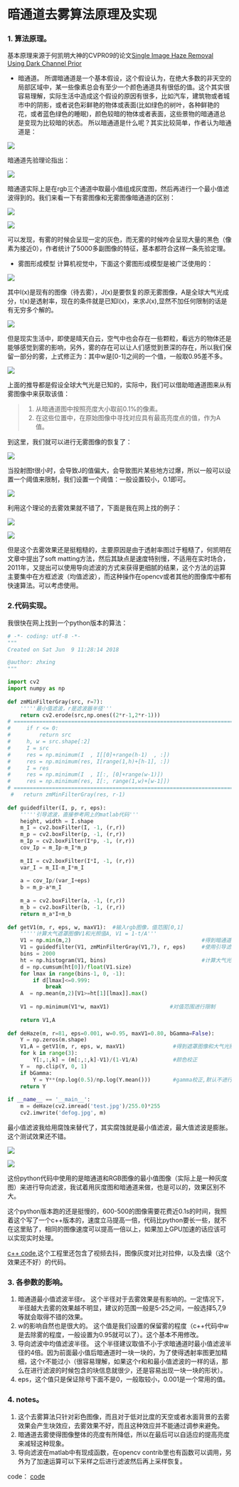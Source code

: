 # 暗通道去雾算法原理及实现
### 1. 算法原理。
基本原理来源于何凯明大神的CVPR09的论文[Single Image Haze Removal Using Dark Channel Prior](http://www.jiansun.org/papers/Dehaze_CVPR2009.pdf)

* 暗通道。
所谓暗通道是一个基本假设，这个假设认为，在绝大多数的非天空的局部区域中，某一些像素总会有至少一个颜色通道具有很低的值。这个其实很容易理解，实际生活中造成这个假设的原因有很多，比如汽车，建筑物或者城市中的阴影，或者说色彩鲜艳的物体或表面(比如绿色的树叶，各种鲜艳的花，或者蓝色绿色的睡眠)，颜色较暗的物体或者表面，这些景物的暗通道总是变现为比较暗的状态。
所以暗通道是什么呢？其实比较简单，作者认为暗通道是：

![](https://upload-images.jianshu.io/upload_images/5252065-246a105bddc1f83e.png?imageMogr2/auto-orient/strip%7CimageView2/2/w/1240)

暗通道先验理论指出：

![](https://upload-images.jianshu.io/upload_images/5252065-8103fabf8bf7ce3e.png?imageMogr2/auto-orient/strip%7CimageView2/2/w/1240)


暗通道实际上是在rgb三个通道中取最小值组成灰度图，然后再进行一个最小值滤波得到的。我们来看一下有雾图像和无雾图像暗通道的区别：

![](https://upload-images.jianshu.io/upload_images/5252065-4ec3acdff58c8b17.png?imageMogr2/auto-orient/strip%7CimageView2/2/w/1240)

![](https://upload-images.jianshu.io/upload_images/5252065-9aab2ab5b6a8de96.png?imageMogr2/auto-orient/strip%7CimageView2/2/w/1240)

可以发现，有雾的时候会呈现一定的灰色，而无雾的时候咋会呈现大量的黑色（像素为接近0），作者统计了5000多副图像的特征，基本都符合这样一条先验定理。

*  雾图形成模型
计算机视觉中，下面这个雾图形成模型是被广泛使用的：

![](https://upload-images.jianshu.io/upload_images/5252065-5e0653f04a42e714.png?imageMogr2/auto-orient/strip%7CimageView2/2/w/1240)

其中I(x)是现有的图像（待去雾），J(x)是要恢复的原无雾图像，A是全球大气光成分，t(x)是透射率，现在的条件就是已知I(x)，来求J(x),显然不加任何限制的话是有无穷多个解的。

![](https://upload-images.jianshu.io/upload_images/5252065-7895a95ed106f494.png?imageMogr2/auto-orient/strip%7CimageView2/2/w/1240)

但是现实生活中，即使是晴天白云，空气中也会存在一些颗粒，看远方的物体还是能够感觉到雾的影响，另外，雾的存在可以让人们感觉到景深的存在，所以我们保留一部分的雾，上式修正为：其中w是[0-1]之间的一个值，一般取0.95差不多。

![](https://upload-images.jianshu.io/upload_images/5252065-d0b0e392e7f67a0a.png?imageMogr2/auto-orient/strip%7CimageView2/2/w/1240)

上面的推导都是假设全球大气光是已知的，实际中，我们可以借助暗通道图来从有雾图像中来获取该值：

> 1. 从暗通道图中按照亮度大小取前0.1%的像素。
> 2. 在这些位置中，在原始图像中寻找对应具有最高亮度点的值，作为A值。

到这里，我们就可以进行无雾图像的恢复了：

![](https://upload-images.jianshu.io/upload_images/5252065-05b7eb956babb0fd.png?imageMogr2/auto-orient/strip%7CimageView2/2/w/1240)

当投射图t很小时，会导致J的值偏大，会导致图片某些地方过爆，所以一般可以设置一个阈值来限制，我们设置一个阈值：一般设置较小，0.1即可。

![](https://upload-images.jianshu.io/upload_images/5252065-b2e6e7fe497c0ff7.png?imageMogr2/auto-orient/strip%7CimageView2/2/w/1240)

利用这个理论的去雾效果就不错了，下面是我在网上找的例子：

![](https://upload-images.jianshu.io/upload_images/5252065-5689803cc40c775a.png?imageMogr2/auto-orient/strip%7CimageView2/2/w/1240)

![](https://upload-images.jianshu.io/upload_images/5252065-ce4cab33b7e62086.png?imageMogr2/auto-orient/strip%7CimageView2/2/w/1240)

但是这个去雾效果还是挺粗糙的，主要原因是由于透射率图过于粗糙了，何凯明在文章中提出了soft matting方法，然后其缺点是速度特别慢，不适用在实时场合，2011年，又提出可以使用导向滤波的方式来获得更细腻的结果，这个方法的运算主要集中在方框滤波（均值滤波），而这种操作在opencv或者其他的图像库中都有快速算法。可以考虑使用。



### 2.代码实现。

我很快在网上找到一个python版本的算法：

```python
# -*- coding: utf-8 -*-
"""
Created on Sat Jun  9 11:28:14 2018

@author: zhxing
"""

import cv2  
import numpy as np  
   
def zmMinFilterGray(src, r=7):  
    '''''最小值滤波，r是滤波器半径'''  
    return cv2.erode(src,np.ones((2*r-1,2*r-1)))
# =============================================================================
#     if r <= 0:  
#         return src  
#     h, w = src.shape[:2]  
#     I = src  
#     res = np.minimum(I  , I[[0]+range(h-1)  , :])  
#     res = np.minimum(res, I[range(1,h)+[h-1], :])  
#     I = res  
#     res = np.minimum(I  , I[:, [0]+range(w-1)])  
#     res = np.minimum(res, I[:, range(1,w)+[w-1]])  
# =============================================================================
 #   return zmMinFilterGray(res, r-1)  
   
def guidedfilter(I, p, r, eps):  
    '''''引导滤波，直接参考网上的matlab代码'''  
    height, width = I.shape  
    m_I = cv2.boxFilter(I, -1, (r,r))  
    m_p = cv2.boxFilter(p, -1, (r,r))  
    m_Ip = cv2.boxFilter(I*p, -1, (r,r))  
    cov_Ip = m_Ip-m_I*m_p  
   
    m_II = cv2.boxFilter(I*I, -1, (r,r))  
    var_I = m_II-m_I*m_I  
   
    a = cov_Ip/(var_I+eps)  
    b = m_p-a*m_I  
   
    m_a = cv2.boxFilter(a, -1, (r,r))  
    m_b = cv2.boxFilter(b, -1, (r,r))  
    return m_a*I+m_b  
   
def getV1(m, r, eps, w, maxV1):  #输入rgb图像，值范围[0,1]  
    '''''计算大气遮罩图像V1和光照值A, V1 = 1-t/A'''  
    V1 = np.min(m,2)                                         #得到暗通道图像  
    V1 = guidedfilter(V1, zmMinFilterGray(V1,7), r, eps)     #使用引导滤波优化  
    bins = 2000  
    ht = np.histogram(V1, bins)                              #计算大气光照A  
    d = np.cumsum(ht[0])/float(V1.size)  
    for lmax in range(bins-1, 0, -1):  
        if d[lmax]<=0.999:  
            break  
    A  = np.mean(m,2)[V1>=ht[1][lmax]].max()  
           
    V1 = np.minimum(V1*w, maxV1)                   #对值范围进行限制  
       
    return V1,A  
   
def deHaze(m, r=81, eps=0.001, w=0.95, maxV1=0.80, bGamma=False):  
    Y = np.zeros(m.shape)  
    V1,A = getV1(m, r, eps, w, maxV1)               #得到遮罩图像和大气光照  
    for k in range(3):  
        Y[:,:,k] = (m[:,:,k]-V1)/(1-V1/A)           #颜色校正  
    Y =  np.clip(Y, 0, 1)  
    if bGamma:  
        Y = Y**(np.log(0.5)/np.log(Y.mean()))       #gamma校正,默认不进行该操作  
    return Y  
   
if __name__ == '__main__':  
    m = deHaze(cv2.imread('test.jpg')/255.0)*255  
    cv2.imwrite('defog.jpg', m)  
```
最小值滤波我给用腐蚀来替代了，其实腐蚀就是最小值滤波，最大值滤波是膨胀。这个测试效果还不错。

![](https://upload-images.jianshu.io/upload_images/5252065-b160ba035b31e73d.jpg?imageMogr2/auto-orient/strip%7CimageView2/2/w/1240)

![](https://upload-images.jianshu.io/upload_images/5252065-1a0d266f6ecf7b1d.jpg?imageMogr2/auto-orient/strip%7CimageView2/2/w/1240)

这份python代码中使用的是暗通道和RGB图像的最小值图像（实际上是一种灰度图）来进行导向滤波，我试着用灰度图和暗通道来做，也是可以的，效果区别不大。

这个python版本跑的还是挺慢的，600-500的图像需要花费近0.1s的时间，我照着这个写了一个c++版本的，速度立马提高一倍，代码比python要长一些，就不在这里贴了，相同的图像速度可以提高一倍以上，如果加上GPU加速的话应该可以实现实时处理。

[c++ code](https://github.com/zhxing001/DIP_exercise/tree/master/opencv_c%2B%2B/haze_move),这个工程里还包含了视频去抖，图像灰度对比对拉伸，以及去燥（这个效果还不好）的代码。

### 3. 各参数的影响。
1. 暗通道最小值滤波半径r。
这个半径对于去雾效果是有影响的。一定情况下，半径越大去雾的效果越不明显，建议的范围一般是5-25之间，一般选择5,7,9等就会取得不错的效果。
2.  w的影响自然也是很大的。
这个值是我们设置的保留雾的程度（c++代码中w是去除雾的程度，一般设置为0.95就可以了）。这个基本不用修改。
3.  导向滤波中均值滤波半径。
这个半径建议取值不小于求暗通道时最小值滤波半径的4倍。因为前面最小值后暗通道时一块一块的，为了使得透射率图更加精细，这个r不能过小（很容易理解，如果这个r和和最小值滤波的一样的话，那么在进行滤波的时候包含的块信息就很少，还是容易出现一块一块的形状）。
4.   eps，这个值只是保证除号下面不是0，一般取较小，0.001是一个常用的值。
### 4. notes。
1. 这个去雾算法只针对彩色图像，而且对于低对比度的天空或者水面背景的去雾效果会产生块效应，去雾效果不好，而且这种效应并不能通过调参来避免。
2. 暗通道去雾使得图像整体的亮度有所降低，所以在最后可以自适应的提高亮度来减轻这种现象。
3. 导向滤波在matlab中有现成函数，在opencv contrib里也有函数可以调用，另外为了加速运算可以下采样之后进行滤波然后再上采样恢复。

code： [code](https://github.com/zhxing001/DIP_exercise/tree/master/opencv_c%2B%2B/haze_move/haze_move)










